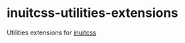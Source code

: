 # inuitcss-utilities-extensions

Utilities extensions for [inuitcss](https://github.com/inuitcss/inuitcss)

